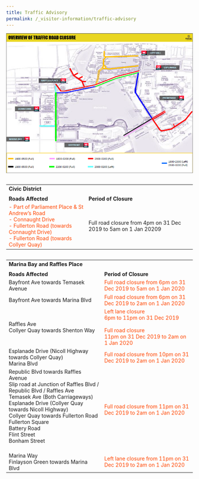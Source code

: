 ```yaml
---
title: Traffic Advisory
permalink: /_visitor-information/traffic-advisory
---
```


<a href="police.gov.sg/Media-Room/News/20191220_OTHERS_Security_and_Traffic_Arrangements_for_the_MBSC2020"> <img src="/images/road-closure-map.png" /></a>

<table class="table-v">

<table style="width:100%">
 <tr>
    <td>
     <b>Civic District</b></font>
<tr>
    <td> 
<tr>
    <td>
     <b>Roads Affected</b></font>
     <br>
    </td>
    <td>
      <b>Period of Closure</b></font>
<tr>    
    <td>
     <font color="orangered">- Part of Parliament Place & St Andrew’s Road<br>- Connaught Drive<br>- Fullerton Road 
(towards Connaught Drive)<br>- Fullerton Road (towards Collyer Quay)</font>
     <br>
    </td>
    <td>
      Full road closure from 4pm on 31 Dec 2019 to 5am on 1 Jan 20209</font>
      <br>
     </td>
    </tr>

<table class="table-v">

<table style="width:100%">
<tr>
    <td>
     <b>Marina Bay and Raffles Place</b></font>
<tr>
    <td>
<tr>
    <td>
     <b>Roads Affected</b></font>
     <br>
    </td>
    <td>
      <b>Period of Closure</b></font>
<tr>
    <td>
     Bayfront Ave towards Temasek Avenue</font>
     <br>
    </td>
    <td>
      <font color="orangered">Full road closure from 6pm on 31 Dec 2019 to 5am on 1 Jan 2020</font>
<tr>
    <td>
     Bayfront Ave towards Marina Blvd</font>
     <br>
    </td>
    <td>
      <font color="orangered">Full road closure from 6pm on 31 Dec 2019 to 2am on 1 Jan 2020</font>
<tr>
    <td>
     Raffles Ave<br>Collyer Quay towards Shenton Way</font>
     <br>
    </td>
    <td>
      <font color="orangered">Left lane closure<br>6pm to 11pm on 31 Dec 2019<br><br>Full road closure<br>11pm on 31 Dec 2019 to 2am on 1 Jan 2020
</font>
<tr>
    <td>
     Esplanade Drive (Nicoll Highway towards Collyer Quay)<br>Marina Blvd</font>
     <br>
    </td>
    <td>
      <font color="orangered">Full road closure from 10pm on 31 Dec 2019 to 2am on 1 Jan 2020</font>
<tr>
    <td>
     Republic Blvd towards Raffles Avenue<br>Slip road at Junction of Raffles Blvd / Republic Blvd / Raffles Ave<br>Temasek Ave (Both Carriageways)<br>Esplanade Drive (Collyer Quay towards Nicoll Highway)<br>Collyer Quay towards Fullerton Road<br>Fullerton Square<br>Battery Road<br>Flint Street<br>Bonham Street<br></font>
     <br>
    </td>
    <td>
      <font color="orangered">Full road closure from 11pm on 31 Dec 2019 to 2am on 1 Jan 2020</font>
<tr>
    <td>
     Marina Way<br>Finlayson Green towards Marina Blvd</font>
     <br>
    </td>
    <td>
      <font color="orangered">Left lane closure from 11pm on 31 Dec 2019 to 2am on 1 Jan 2020</font>
      <br>
     </td>
    </tr>

